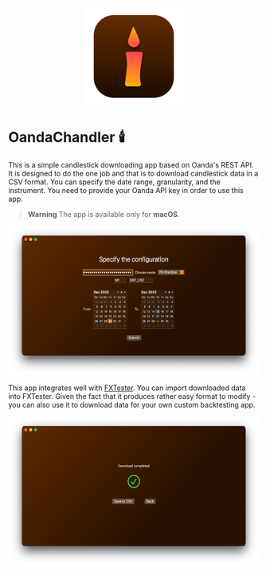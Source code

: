 <div align="center">
    <img src="images/logo.png" alt="logo" width="200" height="200" />
</div>

# OandaChandler 🕯️

This is a simple candlestick downloading app based on Oanda's REST API. It is designed to do the one job and that is to download candlestick data in a CSV format. You can specify the date range, granularity, and the instrument. You need to provide your Oanda API key in order to use this app.

> **Warning** The app is available only for **macOS**.

<div align="center">
    <img src="images/conf.png" alt="logo" height="300" />
</div>

This app integrates well with [FXTester](https://fxtester.com/). You can import downloaded data into FXTester. Given the fact that it produces rather easy format to modify - you can also use it to download data for your own custom backtesting app.

<div align="center">
    <img src="images/success.png" alt="logo" height="300" />
</div>


